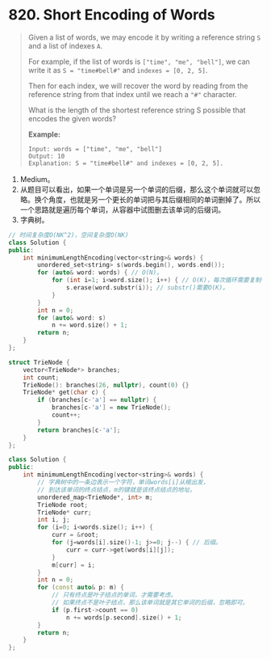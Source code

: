 # 820. Short Encoding of Words

> Given a list of words, we may encode it by writing a reference string `S` and a list of indexes `A`.
>
> For example, if the list of words is `["time", "me", "bell"]`, we can write it as `S = "time#bell#"` and `indexes = [0, 2, 5]`.
>
> Then for each index, we will recover the word by reading from the reference string from that index until we reach a `"#"` character.
>
> What is the length of the shortest reference string S possible that encodes the given words?
>
> **Example:**
>
> ```
> Input: words = ["time", "me", "bell"]
> Output: 10
> Explanation: S = "time#bell#" and indexes = [0, 2, 5].
> ```

1. Medium。
2. 从题目可以看出，如果一个单词是另一个单词的后缀，那么这个单词就可以忽略。换个角度，也就是另一个更长的单词把与其后缀相同的单词删掉了。所以一个思路就是遍历每个单词，从容器中试图删去该单词的后缀词。
3. 字典树。

```cpp
// 时间复杂度O(NK^2)，空间复杂度O(NK)
class Solution {
public:
    int minimumLengthEncoding(vector<string>& words) {
        unordered_set<string> s(words.begin(), words.end());
        for (auto& word: words) { // O(N)。
            for (int i=1; i<word.size(); i++) { // O(K)，每次循环需要复制一个string。
                s.erase(word.substr(i)); // substr()需要O(K)。
            }
        }
        int n = 0;
        for (auto& word: s)
            n += word.size() + 1;
        return n;
    }
};
```

```cpp
struct TrieNode {
    vector<TrieNode*> branches;
    int count;
    TrieNode(): branches(26, nullptr), count(0) {}
    TrieNode* get(char c) {
        if (branches[c-'a'] == nullptr) {
            branches[c-'a'] = new TrieNode();
            count++;
        }
        return branches[c-'a'];
    }
};

class Solution {
public:
    int minimumLengthEncoding(vector<string>& words) {
        // 字典树中的一条边表示一个字符，单词words[i]从根出发，
        // 到达该单词的终点结点，m的键就是该终点结点的地址。
        unordered_map<TrieNode*, int> m;
        TrieNode root;
        TrieNode* curr;
        int i, j;
        for (i=0; i<words.size(); i++) {
            curr = &root;
            for (j=words[i].size()-1; j>=0; j--) { // 后缀。
                curr = curr->get(words[i][j]);
            }
            m[curr] = i;
        }
        int n = 0;
        for (const auto& p: m) {
            // 只有终点是叶子结点的单词，才需要考虑。
            // 如果终点不是叶子结点，那么该单词就是其它单词的后缀，忽略即可。
            if (p.first->count == 0)
                n += words[p.second].size() + 1;
        }
        return n;
    }
};
```

